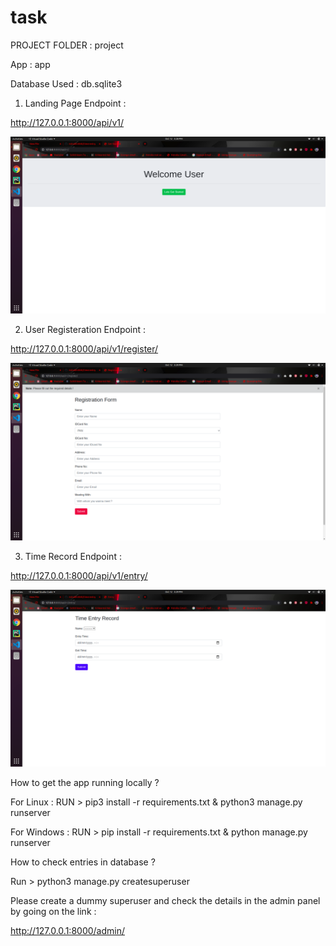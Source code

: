 # task

PROJECT FOLDER : project


App : app


Database Used : db.sqlite3

1. Landing Page Endpoint :


http://127.0.0.1:8000/api/v1/


![](working-screenshots/1.png)


2. User Registeration Endpoint :


http://127.0.0.1:8000/api/v1/register/


![](working-screenshots/2.png)


3. Time Record Endpoint :


http://127.0.0.1:8000/api/v1/entry/


![](working-screenshots/3.png)


How to get the app running locally ?

For Linux : RUN > pip3 install -r requirements.txt & python3 manage.py runserver

For Windows : RUN > pip install -r requirements.txt & python manage.py runserver

How to check entries in database ?

Run > python3 manage.py createsuperuser

Please create a dummy superuser and check the details in the admin panel by going on the link :

 http://127.0.0.1:8000/admin/
